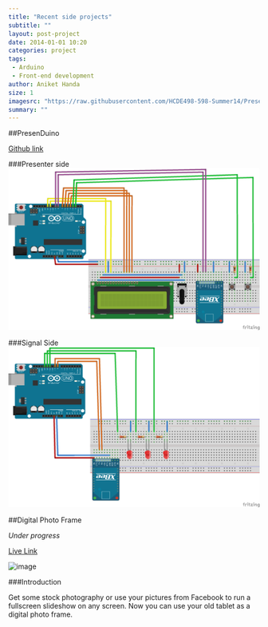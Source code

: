 ```yaml
---
title: "Recent side projects"
subtitle: ""
layout: post-project
date: 2014-01-01 10:20
categories: project
tags:
 - Arduino
 - Front-end development
author: Aniket Handa
size: 1
imagesrc: "https://raw.githubusercontent.com/HCDE498-598-Summer14/PresenDuino/master/Fritzing/PresenDuino.png"
summary: ""
---
```


##PresenDuino

[Github link](https://github.com/HCDE498-598-Summer14/PresenDuino)

###Presenter side
![image](https://raw.githubusercontent.com/HCDE498-598-Summer14/PresenDuino/master/Fritzing/PresenDuino.png)


###Signal Side
![image](https://raw.githubusercontent.com/HCDE498-598-Summer14/PresenDuino/master/Fritzing/SignalSide.png)

##Digital Photo Frame

*Under progress*

[Live Link](http://aniket.io/frame)

![image](https://dl.dropboxusercontent.com/u/23289062/siteImages/Projects/frame/frame.jpg)

###Introduction

Get some stock photography or use your pictures from Facebook to run a fullscreen slideshow on any screen. Now you can use your old tablet as a digital photo frame.







			